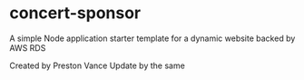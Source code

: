 # concert-sponsor
A simple Node application starter template for a dynamic website backed by AWS RDS

Created by Preston Vance
Update by the same
